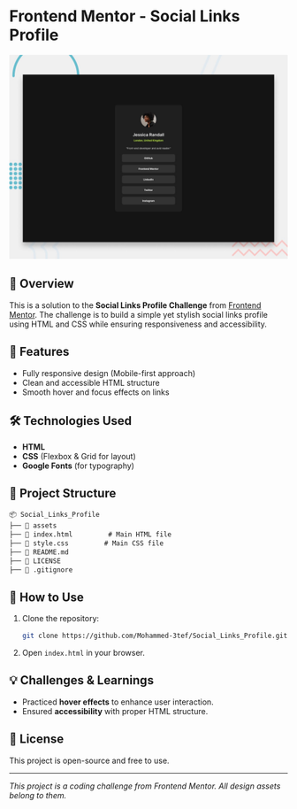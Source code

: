 # Frontend Mentor - Social Links Profile

![Design preview for the Social Links Profile coding challenge](./assets/preview.jpg)

## 📌 Overview
This is a solution to the **Social Links Profile Challenge** from [Frontend Mentor](https://www.frontendmentor.io). The challenge is to build a simple yet stylish social links profile using HTML and CSS while ensuring responsiveness and accessibility.

## 🚀 Features
- Fully responsive design (Mobile-first approach)
- Clean and accessible HTML structure
- Smooth hover and focus effects on links

## 🛠️ Technologies Used
- **HTML**
- **CSS** (Flexbox & Grid for layout)
- **Google Fonts** (for typography)

## 📂 Project Structure
```
📦 Social_Links_Profile
├── 📂 assets
├── 📜 index.html         # Main HTML file
├── 📜 style.css         # Main CSS file
├── 📜 README.md
├── 📜 LICENSE
├── 📜 .gitignore
```

## 📖 How to Use
1. Clone the repository:
   ```bash
   git clone https://github.com/Mohammed-3tef/Social_Links_Profile.git
   ```
2. Open `index.html` in your browser.


## 💡 Challenges & Learnings
- Practiced **hover effects** to enhance user interaction.
- Ensured **accessibility** with proper HTML structure.

## 📜 License
This project is open-source and free to use.

---
*This project is a coding challenge from Frontend Mentor. All design assets belong to them.*